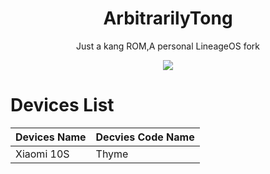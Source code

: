 <div align="center">
<h1>ArbitrarilyTong</h1>

Just a kang ROM,A personal LineageOS fork

![](https://github.com/ArbitrarilyTong/.github/raw/main/ArbitrarilyTong-logov2-orange-512.png)
</div>

# Devices List

| Devices Name | Decvies Code Name |
| ------------ | ----------------- |
| Xiaomi 10S   | Thyme             |

